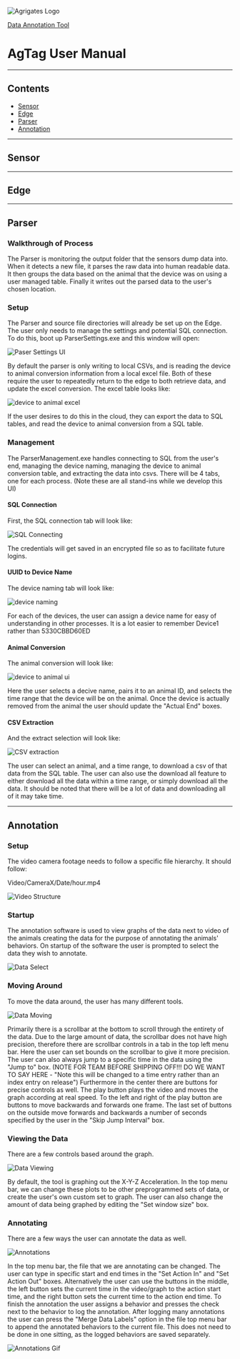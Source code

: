 ![Agrigates Logo](https://agrigates.io/wp-content/uploads/2020/10/AgriGates_Header_Logo-300px.png)

[Data Annotation Tool](./DataAnnotationToolPython/pythonDataTool.md)

# AgTag User Manual

---

## Contents
- [Sensor](#sensor)
- [Edge](#edge)
- [Parser](#parser)
- [Annotation](#annotation)

---

## Sensor

---

## Edge

---
<!--
Honestly this parser stuff could just be the last part of edge
--- -->
## Parser

### Walkthrough of Process

The Parser is monitoring the output folder that the sensors dump data into. When it detects a new file, it parses the raw data into human readable data. 
It then groups the data based on the animal that the device was on using a user managed table. Finally it writes out the parsed data to the user's chosen location. 

### Setup

The Parser and source file directories will already be set up on the Edge. The user only needs to manage the settings and potential SQL connection. 
To do this, boot up ParserSettings.exe and this window will open:

![Paser Settings UI](./Images/parserSettings.png)

By default the parser is only writing to local CSVs, and is reading the device to animal conversion information from a local excel file. Both of these require the user to 
repeatedly return to the edge to both retrieve data, and update the excel conversion. The excel table looks like:

![device to animal excel](./Images/animalExcel.png)


If the user desires to do this in the cloud, they can export the data to SQL tables, 
and read the device to animal conversion from a SQL table. 

### Management

The ParserManagement.exe handles connecting to SQL from the user's end, managing the device naming, managing the device to animal conversion table, and extracting the data into csvs. There will be 4 tabs, one for each process. 
(Note these are all stand-ins while we develop this UI)

#### SQL Connection
First, the SQL connection tab will look like:

![SQL Connecting](./Images/sqlConnect.png)

The credentials will get saved in an encrypted file so as to facilitate future logins.

#### UUID to Device Name

The device naming tab will look like: 

![device naming]()

For each of the devices, the user can assign a device name for easy of understanding in other processes. It is a lot easier to remember Device1 rather than 5330CBBD60ED

#### Animal Conversion

The animal conversion will look like: 

![device to animal ui]()

Here the user selects a decive name, pairs it to an animal ID, and selects the time range that the device will be on the animal. Once the device is actually removed from the animal the user should update the "Actual End" boxes. 

#### CSV Extraction

And the extract selection will look like:

![CSV extraction]()

The user can select an animal, and a time range, to download a csv of that data from the SQL table. The user can also use the download all feature to either download all the data within a time range, or simply download all the data. 
It should be noted that there will be a lot of data and downloading all of it may take time.





---

## Annotation

### Setup

The video camera footage needs to follow a specific file hierarchy. It should follow:

Video/CameraX/Date/hour.mp4

![Video Structure](./Images/videostruct.png)

### Startup

The annotation software is used to view graphs of the data next to video of the animals creating the data for the purpose of annotating the animals' behaviors. On startup of the software the user is prompted to select the data they wish to annotate. 

![Data Select](./Images/select.png)

### Moving Around

To move the data around, the user has many different tools. 

![Data Moving](./Images/moving.png)

Primarily there is a scrollbar at the bottom to scroll through the entirety of the data. Due to the large amount of data, the scrollbar does not have high precision, 
therefore there are scrollbar controls in a tab in the top left menu bar. Here the user can set bounds on the scrollbar to give it more precision. The user can also always jump to a specific time in the data using the "Jump to" box. 
(NOTE FOR TEAM BEFORE SHIPPING OFF!!! DO WE WANT TO SAY HERE - "Note this will be changed to a time entry rather than an index entry on release") 
Furthermore in the center there are buttons for precise controls as well. The play button plays the video and moves the graph according at real speed. To the left and right of the play button are buttons to move backwards and forwards one frame. 
The last set of buttons on the outside move forwards and backwards a number of seconds specified by the user in the "Skip Jump Interval" box. 

### Viewing the Data

There are a few controls based around the graph. 

![Data Viewing](./Images/viewing.png)

By default, the tool is graphing out the X-Y-Z Acceleration. In the top menu bar, we can change these plots to be other preprogrammed sets of data, or create the user's own custom set to graph. 
The user can also change the amount of data being graphed by editing the "Set window size" box. 

### Annotating

There are a few ways the user can annotate the data as well. 

![Annotations](./Images/Annotations.png)

In the top menu bar, the file that we are annotating can be changed. The user can type in specific start and end times in the "Set Action In" and "Set Action Out" boxes. Alternatively the user can use the buttons in the middle, the left button sets the current time in the video/graph to the action start time, and the right button sets the current time to the action end time. To finish the annotation the user assigns a behavior and presses the check next to the behavior to log the annotation. After logging many annotations the user can press the "Merge Data Labels" option in the file top menu bar to append the annotated behaviors to the current file. This does not need to be done in one sitting, as the logged behaviors are saved separately. 

![Annotations Gif](./Images/annotate.gif)




